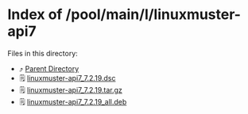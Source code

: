 
# Index of /pool/main/l/linuxmuster-api7
Files in this directory:
- ⤴ [Parent Directory](../)
- 🗒 [linuxmuster-api7_7.2.19.dsc](linuxmuster-api7_7.2.19.dsc)
- 🗒 [linuxmuster-api7_7.2.19.tar.gz](linuxmuster-api7_7.2.19.tar.gz)
- 🗒 [linuxmuster-api7_7.2.19_all.deb](linuxmuster-api7_7.2.19_all.deb)
